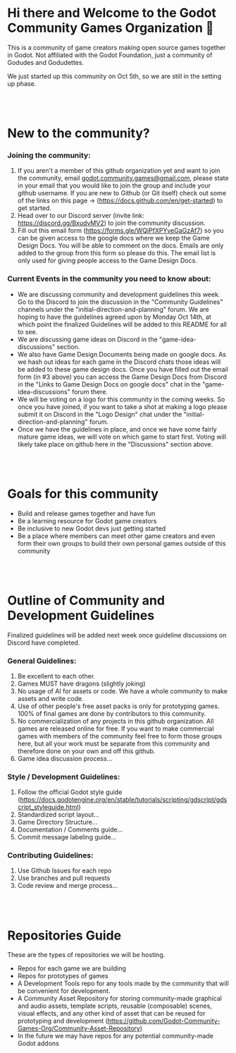# Hi there and Welcome to the Godot Community Games Organization 👋

This is a community of game creators making open source games together in Godot. Not affiliated with the Godot Foundation, just a community of Godudes and Godudettes.

We just started up this community on Oct 5th, so we are still in the setting up phase.

<br><br>

# New to the community?

### Joining the community:
1. If you aren't a member of this github organization yet and want to join the community, email godot.community.games@gmail.com, please state in your email that you would like to join the group and include your github username. If you are new to Github (or Git itself) check out some of the links on this page -> (https://docs.github.com/en/get-started) to get started.
2. Head over to our Discord server (invite link: https://discord.gg/BxudvMV2) to join the community discussion.
3. Fill out this email form (https://forms.gle/WQjPfXPYveGaGzAf7) so you can be given access to the google docs where we keep the Game Design Docs. You will be able to comment on the docs. Emails are only added to the group from this form so please do this. The email list is only used for giving people access to the Game Design Docs.

### Current Events in the community you need to know about:
- We are discussing community and development guidelines this week. Go to the Discord to join the discussion in the "Community Guidelines" channels under the "initial-direction-and-planning" forum. We are hoping to have the guidelines agreed upon by Monday Oct 14th, at which point the finalized Guidelines will be added to this README for all to see.
- We are discussing game ideas on Discord in the "game-idea-discussions" section.
- We also have Game Design Documents being made on google docs. As we hash out ideas for each game in the Discord chats those ideas will be added to these game design docs. Once you have filled out the email form (in #3 above) you can access the Game Design Docs from Discord in the "Links to Game Design Docs on google docs" chat in the "game-idea-discussions" forum there.
- We will be voting on a logo for this community in the coming weeks. So once you have joined, if you want to take a shot at making a logo please submit it on Discord in the "Logo Design" chat under the "initial-direction-and-planning" forum.
- Once we have the guidelines in place, and once we have some fairly mature game ideas, we will vote on which game to start first. Voting will likely take place on github here in the "Discussions" section above.

<br><br>

# Goals for this community
- Build and release games together and have fun
- Be a learning resource for Godot game creators
- Be inclusive to new Godot devs just getting started
- Be a place where members can meet other game creators and even form their own groups to build their own personal games outside of this community

<br><br>

# Outline of Community and Development Guidelines
Finalized guidelines will be added next week once guideline discussions on Discord have completed.

### General Guidelines:
1. Be excellent to each other.
2. Games MUST have dragons (slightly joking)
3. No usage of AI for assets or code. We have a whole community to make assets and write code.
4. Use of other people's free asset packs is only for prototyping games. 100% of final games are done by contributors to this community.
5. No commercialization of any projects in this github organization. All games are released online for free. If you want to make commercial games with members of the community feel free to form those groups here, but all your work must be separate from this community and therefore done on your own and off this github.
6. Game idea discussion process...

### Style / Development Guidelines:
1. Follow the official Godot style guide (https://docs.godotengine.org/en/stable/tutorials/scripting/gdscript/gdscript_styleguide.html)
2. Standardized script layout...
3. Game Directory Structure...
4. Documentation / Comments guide...
5. Commit message labeling guide...

### Contributing Guidelines:
1. Use Github Issues for each repo
2. Use branches and pull requests
3. Code review and merge process...

<br><br>

# Repositories Guide
These are the types of repositories we will be hosting.
- Repos for each game we are building
- Repos for prototypes of games
- A Development Tools repo for any tools made by the community that will be convenient for development.
- A Community Asset Repository for storing community-made graphical and audio assets, template scripts, reusable (composable) scenes, visual effects, and any other kind of asset that can be reused for prototyping and development (https://github.com/Godot-Community-Games-Org/Community-Asset-Repository)
- In the future we may have repos for any potential community-made Godot addons
